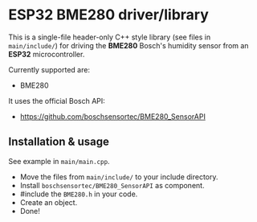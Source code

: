 # ESP32 BME280 driver/library

This is a single-file header-only C++ style library (see files in `main/include/`) for driving the **BME280** Bosch's humidity sensor from an **ESP32** microcontroller.

Currently supported are:
- BME280


It uses the official Bosch API:
- https://github.com/boschsensortec/BME280_SensorAPI


## Installation & usage
See example in `main/main.cpp`.

- Move the files from `main/include/` to your include directory.
- Install `boschsensortec/BME280_SensorAPI` as component.
- #include the `BME280.h` in your code.
- Create an object.
- Done!
